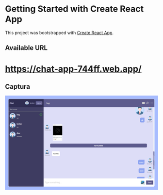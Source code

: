 # Getting Started with Create React App

This project was bootstrapped with [Create React App](https://github.com/facebook/create-react-app).

## Available URL

# https://chat-app-744ff.web.app/

## Captura

![Captura](https://github.com/aitorqc/chat-app/blob/main/public/Captura.png)